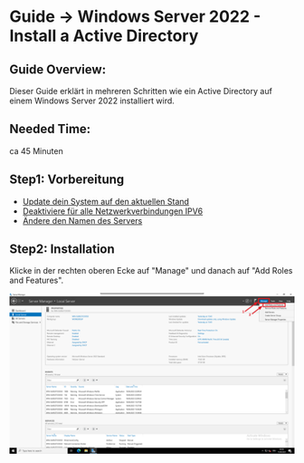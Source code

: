 # Guide -> Windows Server 2022 - Install a Active Directory

## Guide Overview:
Dieser Guide erklärt in mehreren Schritten wie ein Active Directory auf einem Windows Server 2022 installiert wird.
## Needed Time:
ca 45 Minuten
## Step1: Vorbereitung
- [Update dein System auf den aktuellen Stand]
- [Deaktiviere für alle Netzwerkverbindungen IPV6]
- [Ändere den Namen des Servers]
## Step2: Installation
Klicke in der rechten oberen Ecke auf "Manage" und danach auf "Add Roles and Features".

![image](https://github.com/GeraldLeikam/tutorials/blob/master/images/windows/server/install_ad/windows_server_2022_%20install_ad_add_roles_and_features.png)


[Update dein System auf den aktuellen Stand]: https://github.com/GeraldLeikam/tutorials/blob/master/windows/server/2022/update_windows_server.md
[Deaktiviere für alle Netzwerkverbindungen IPV6]: https://github.com/GeraldLeikam/tutorials/blob/master/windows/server/2022/disable_ipv6_network.md
[Ändere den Namen des Servers]: https://github.com/GeraldLeikam/tutorials/blob/master/windows/server/2022/change_server_name.md